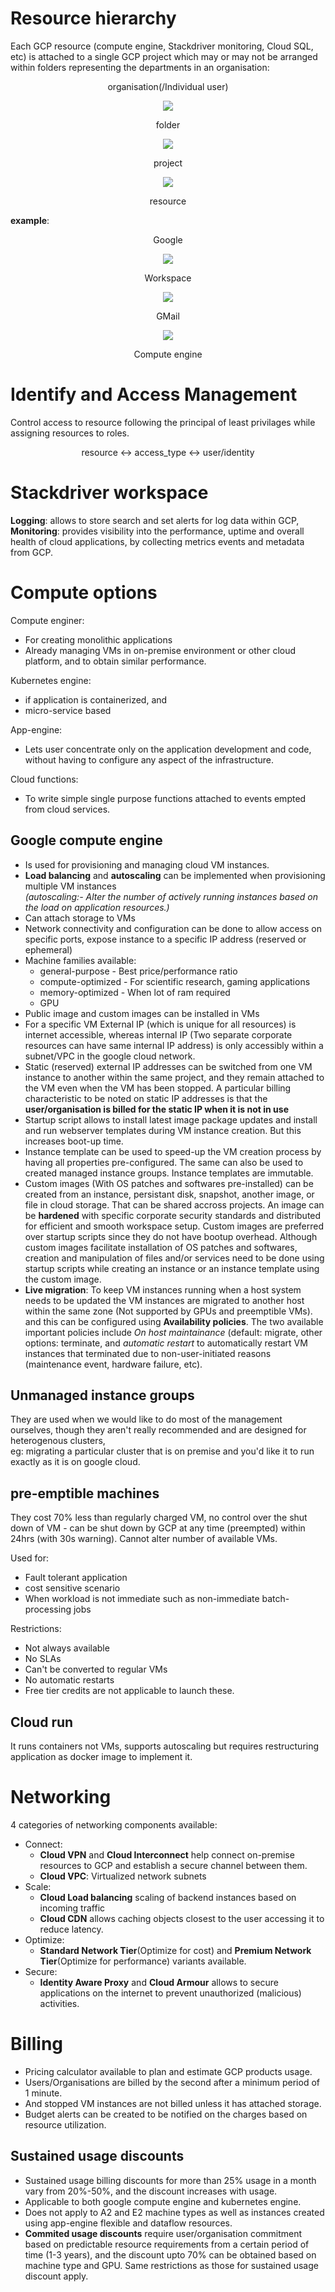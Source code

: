 # Resource hierarchy
 Each GCP resource (compute engine, Stackdriver monitoring, Cloud SQL, etc) is attached to a single GCP project which may or may not be arranged within folders representing the departments in an organisation:  
 
<div align="center">
 <p>organisation(/Individual user)</p>
 <img src="https://render.githubusercontent.com/render/math?math=\uparrow">
 <p>folder</p>
 <img src="https://render.githubusercontent.com/render/math?math=\uparrow"> 
 <p>project</p>
 <img src="https://render.githubusercontent.com/render/math?math=\uparrow">
 <p>resource</p>
</div>
 
   **example**: 
<div align="center">
 <p>Google</p>
 <img src="https://render.githubusercontent.com/render/math?math=\uparrow">
 <p>Workspace</p>
 <img src="https://render.githubusercontent.com/render/math?math=\uparrow"> 
 <p>GMail</p>
 <img src="https://render.githubusercontent.com/render/math?math=\uparrow">
 <p>Compute engine</p>
</div>

# Identify and Access Management 
 Control access to resource following the principal of least privilages while assigning resources to roles.  
 
<div align="center">
 <p>resource <-> access_type <-> user/identity</p>
</div>

# Stackdriver workspace
 **Logging**: allows to store search and set alerts for log data within GCP,  
 **Monitoring**: provides visibility into the performance, uptime and overall health of cloud applications, by collecting metrics events and metadata from GCP.  

# Compute options  
  
  Compute enginer:   
   * For creating monolithic applications   
   * Already managing VMs in on-premise environment or other cloud platform, and to obtain similar performance.  
  
  Kubernetes engine:   
   * if application is containerized, and  
   * micro-service based   
  
  App-engine:  
   * Lets user concentrate only on the application development and code, without having to configure any aspect of the infrastructure.  
  
  Cloud functions:  
   * To write simple single purpose functions attached to events empted from cloud services.  
  
## Google compute engine 
  * Is used for provisioning and managing cloud VM instances.  
  * **Load balancing** and **autoscaling** can be implemented when provisioning multiple VM instances  
      *(autoscaling:- Alter the number of actively running instances based on the load on application resources.)*
  * Can attach storage to VMs 
  * Network connectivity and configuration can be done to allow access on specific ports, expose instance to a specific IP address (reserved or ephemeral)
  * Machine families available:   
      * general-purpose - Best price/performance ratio  
      * compute-optimized - For scientific research, gaming applications   
      * memory-optimized - When lot of ram required  
      * GPU  
  * Public image and custom images can be installed in VMs
  * For a specific VM External IP (which is unique for all resources) is internet accessible, whereas internal IP (Two separate corporate resources can have same internal IP address) is only accessibly within a subnet/VPC in the google cloud network.  
  * Static (reserved) external IP addresses can be switched from one VM instance to another within the same project, and they remain attached to the VM even when the VM has been stopped. A particular billing characteristic to be noted on static IP addresses is that the **user/organisation is billed for the static IP when it is not in use**
  * Startup script allows to install latest image package updates and install and run webserver templates during VM instance creation. But this increases boot-up time.  
  * Instance template can be used to speed-up the VM creation process by having all properties pre-configured. The same can also be used to created managed instance groups. Instance templates are immutable.  
  * Custom images (With OS patches and softwares pre-installed) can be created from an instance, persistant disk, snapshot, another image, or file in cloud storage. That can be shared accross projects. An image can be **hardened** with specific corporate security standards and distributed for efficient and smooth workspace setup. Custom images are preferred over startup scripts since they do not have bootup overhead. Although custom images facilitate installation of OS patches and softwares, creation and manipulation of files and/or services need to be done using startup scripts while creating an instance or an instance template using the custom image.   
  * **Live migration**: To keep VM instances running when a host system needs to be updated the VM instances are migrated to another host within the same zone (Not supported by GPUs and preemptible VMs). and this can be configured using **Availability policies**. The two available important policies include *On host maintainance* (default: migrate, other options: terminate, and *automatic restart* to automatically restart VM instances that terminated due to non-user-initiated reasons (maintenance event, hardware failure, etc).  

## Unmanaged instance groups 
  They are used when we would like to do most of the management ourselves, though they aren't really recommended and are designed for heterogenous clusters,  
  eg: migrating a particular cluster that is on premise and you'd like it to run exactly as it is on google cloud.  
  
## pre-emptible machines   
  They cost 70% less than regularly charged VM, no control over the shut down of VM - can be shut down by GCP at any time (preempted) within 24hrs (with 30s warning).
  Cannot alter number of available VMs.  
  
  Used for:  
   * Fault tolerant application  
   * cost sensitive scenario  
   * When workload is not immediate such as non-immediate batch-processing jobs  
  
  Restrictions:    
   * Not always available   
   * No SLAs   
   * Can't be converted to regular VMs   
   * No automatic restarts   
   * Free tier credits are not applicable to launch these.   

## Cloud run 
  It runs containers not VMs, supports autoscaling but requires restructuring application as docker image to implement it.  

# Networking   
  4 categories of networking components available:  
   * Connect:   
     * **Cloud VPN** and **Cloud Interconnect** help connect on-premise resources to GCP and establish a secure channel between them.    
     * **Cloud VPC**: Virtualized network subnets   
   * Scale:   
     * **Cloud Load balancing** scaling of backend instances based on incoming  traffic  
     * **Cloud CDN** allows caching objects closest to the user accessing it to reduce latency.  
   * Optimize:  
     * **Standard Network Tier**(Optimize for cost) and **Premium Network Tier**(Optimize for performance) variants available.  
   * Secure:  
     * **Identity Aware Proxy** and **Cloud Armour** allows to secure applications on the internet to prevent unauthorized (malicious) activities.   
  
  
# Billing 
 * Pricing calculator available to plan and estimate GCP products usage.  
 * Users/Organisations are billed by the second after a minimum period of 1 minute.   
 * And stopped VM instances are not billed unless it has attached storage.  
 * Budget alerts can be created to be notified on the charges based on resource utilization.   
 
## Sustained usage discounts
  * Sustained usage billing discounts for more than 25% usage in a month vary from 20%-50%, and the discount increases with usage.   
  * Applicable to both google compute engine and kubernetes engine.  
  * Does not apply to A2 and E2 machine types as well as instances created using app-engine flexible and dataflow resources.  
  * **Commited usage discounts** require user/organisation commitment based on predictable resource requirements from a certain period of time (1-3 years), and the discount upto 70% can be obtained based on machine type and GPU. Same restrictions as those for sustained usage discount apply.    
 
  
  
